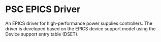 # PSC EPICS Driver
An EPICS driver for high-performance power supplies controllers. The driver is developed based on the EPICS device support model using the Device support entry table (DSET).

